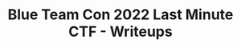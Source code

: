---
layout: post
title: Blue Team Con 2022 Last Minute CTF - Writeups
gh-repo: 4D5A
gh-badge: [follow]
categories: [ctfwriteups]
tags: [BlueTeamCon2022,ctf-intro]
after-content: [disclaimer-notice.html]
---